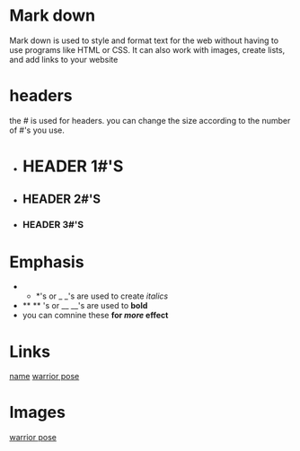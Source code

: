 
# Mark down
Mark down is used to style and format text for the web without having to use programs like HTML or CSS. It can also work with images, create lists, and add links to your website

# headers
the # is used for headers.  you can change the size according to the number of #'s you use. 
- # HEADER 1#'S
- ## HEADER 2#'S
- ### HEADER 3#'S

# Emphasis
- * *'s or _ _'s are used to create *italics*
- ** ** 's or __ __'s are used to **bold**
- you can comnine these  **for _more_ effect**

# Links
[name](link)
[warrior pose](https://imagesvc.meredithcorp.io/v3/mm/image?url=https%3A%2F%2Fstatic.onecms.io%2Fwp-content%2Fuploads%2Fsites%2F35%2F2018%2F03%2F03221219%2Fhow-to-do-warrior-i-pose-yoga.jpg)

# Images
[warrior pose](https://imagesvc.meredithcorp.io/v3/mm/image?url=https%3A%2F%2Fstatic.onecms.io%2Fwp-content%2Fuploads%2Fsites%2F35%2F2018%2F03%2F03221219%2Fhow-to-do-warrior-i-pose-yoga.jpg)
